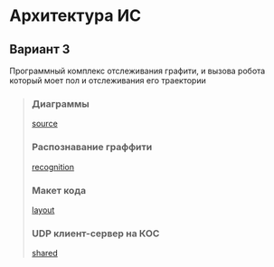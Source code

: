 # Архитектура ИС
## Вариант 3
Программный комплекс отслеживания графити, и вызова робота который моет пол и отслеживания его траектории 

> ### Диаграммы
> [source](https://github.com/an1mebit/ArchitecturyIS/tree/main/source)
> ### Распознавание граффити
> [recognition](https://github.com/an1mebit/ArchitecturyIS/tree/main/recognition)
> ### Макет кода
> [layout](https://github.com/an1mebit/ArchitecturyIS/tree/main/layout)
> ### UDP клиент-сервер на КОС
> [shared](https://github.com/an1mebit/ArchitecturyIS/tree/main/shared)
